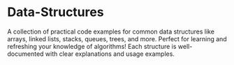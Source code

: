 # Data-Structures
A collection of practical code examples for common data structures like arrays, linked lists, stacks, queues, trees, and more. Perfect for learning and refreshing your knowledge of algorithms! Each structure is well-documented with clear explanations and usage examples.  
